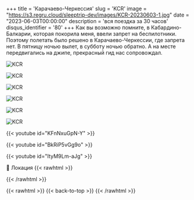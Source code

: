 +++
title = 'Карачаево-Черкессия'
slug = 'KCR'
image = "https://s3.regru.cloud/sleeptrip-dev/images/KCR-20230603-1.jpg"
date = "2023-06-03T00:00:00"
description = 'вся поездка за 30 часов'
disqus_identifier = '80'
+++
Как вы возможно помните, в Кабардино-Балкарии, которая покорила меня, ввели запрет на беспилотники. Поэтому полетать было решено в Карачаево-Черкессии, где запрета нет. В пятницу ночью вылет, в субботу ночью обратно. А на месте передвигались на джипе, прекрасный гид нас сопровождал.

![KCR](https://s3.regru.cloud/sleeptrip-dev/images/KCR-20230603-2.jpg)

![KCR](https://s3.regru.cloud/sleeptrip-dev/images/KCR-20230603-3.jpg)

![KCR](https://s3.regru.cloud/sleeptrip-dev/images/KCR-20230603-4.jpg)

![KCR](https://s3.regru.cloud/sleeptrip-dev/images/KCR-20230603-5.jpg)

![KCR](https://s3.regru.cloud/sleeptrip-dev/images/KCR-20230603-6.jpg)

![KCR](https://s3.regru.cloud/sleeptrip-dev/images/KCR-20230603-7.jpg)

{{< youtube id="KFnNxuGpN-Y" >}}

{{< youtube id="BkRiP5vGg9o" >}}

{{< youtube id="ItyM9Lm-aJg" >}}

📍 Локация
{{< rawhtml >}}
<div class="yandex-map-container">
<script type="text/javascript" charset="utf-8" async src="https://api-maps.yandex.ru/services/constructor/1.0/js/?um=constructor%3A7e3ba2929245ff9fd9339d2942543fd1bd025754e0f9ea7536f987ede38290e8&amp;width=800&amp;height=400&amp;lang=ru_RU&amp;scroll=true"></script>
</div>
{{< /rawhtml >}}

{{< rawhtml >}}
{{< back-to-top >}}
{{< /rawhtml >}}